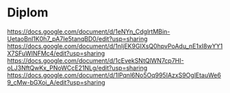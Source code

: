 # Diplom
https://docs.google.com/document/d/1eNYn_CdglrtMBin-UetaoBnl1K0h7_pA7Ie5tanqBD0/edit?usp=sharing
https://docs.google.com/document/d/1nIjEK9GIXsQ0hpvPoAdu_nE1xI8wYY1X7SFuWINFMc4/edit?usp=sharing
https://docs.google.com/document/d/1cEvekSNtQlWN7cp7HI-oLJ3NftQwKx_PNoWCcE21NLg/edit?usp=sharing
https://docs.google.com/document/d/1lPqnl6No5Oq995IAzxS9OglEtauWe69_cMw-bGXoi_A/edit?usp=sharing

